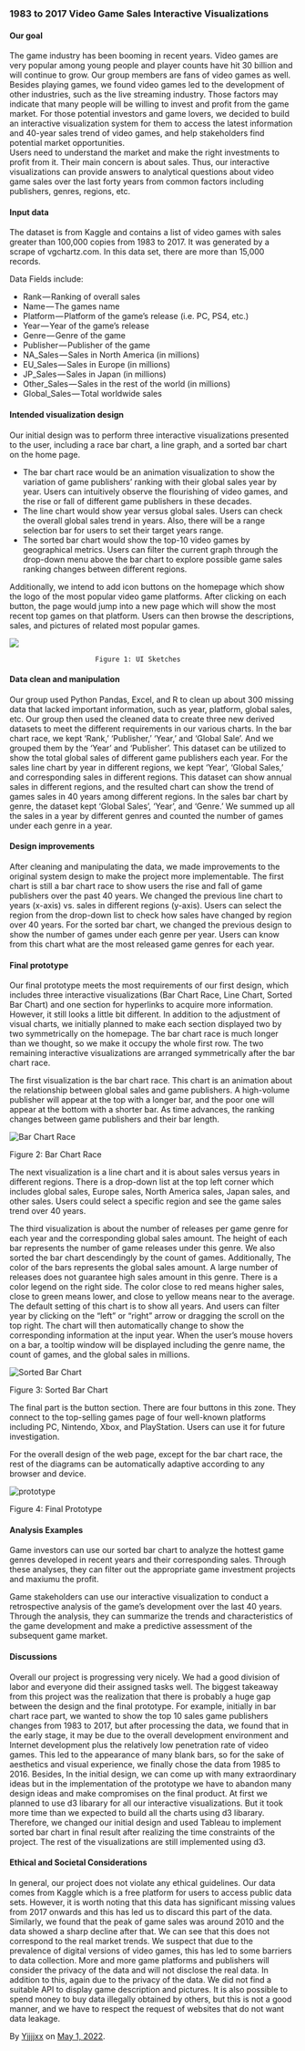 ### 1983 to 2017 Video Game Sales Interactive Visualizations

#### **Our goal**

The game industry has been booming in recent years. Video games are very popular among young people and player counts have hit 30 billion and will continue to grow. Our group members are fans of video games as well. Besides playing games, we found video games led to the development of other industries, such as the live streaming industry. Those factors may indicate that many people will be willing to invest and profit from the game market. For those potential investors and game lovers, we decided to build an interactive visualization system for them to access the latest information and 40-year sales trend of video games, and help stakeholders find potential market opportunities.  
Users need to understand the market and make the right investments to profit from it. Their main concern is about sales. Thus, our interactive visualizations can provide answers to analytical questions about video game sales over the last forty years from common factors including publishers, genres, regions, etc.

#### Input data

The dataset is from Kaggle and contains a list of video games with sales greater than 100,000 copies from 1983 to 2017. It was generated by a scrape of vgchartz.com. In this data set, there are more than 15,000 records.

Data Fields include:

*   Rank — Ranking of overall sales
*   Name — The games name
*   Platform — Platform of the game’s release (i.e. PC, PS4, etc.)
*   Year — Year of the game’s release
*   Genre — Genre of the game
*   Publisher — Publisher of the game
*   NA\_Sales — Sales in North America (in millions)
*   EU\_Sales — Sales in Europe (in millions)
*   JP\_Sales — Sales in Japan (in millions)
*   Other\_Sales — Sales in the rest of the world (in millions)
*   Global\_Sales — Total worldwide sales

#### Intended visualization design

Our initial design was to perform three interactive visualizations presented to the user, including a race bar chart, a line graph, and a sorted bar chart on the home page.

*   The bar chart race would be an animation visualization to show the variation of game publishers’ ranking with their global sales year by year. Users can intuitively observe the flourishing of video games, and the rise or fall of different game publishers in these decades.
*   The line chart would show year versus global sales. Users can check the overall global sales trend in years. Also, there will be a range selection bar for users to set their target years range.
*   The sorted bar chart would show the top-10 video games by geographical metrics. Users can filter the current graph through the drop-down menu above the bar chart to explore possible game sales ranking changes between different regions.

Additionally, we intend to add icon buttons on the homepage which show the logo of the most popular video game platforms. After clicking on each button, the page would jump into a new page which will show the most recent top games on that platform. Users can then browse the descriptions, sales, and pictures of related most popular games.

![](https://cdn-images-1.medium.com/max/800/1*nGvDm-spMncQrfPuO8AAdw.png)

                         Figure 1: UI Sketches

#### Data clean and manipulation

Our group used Python Pandas, Excel, and R to clean up about 300 missing data that lacked important information, such as year, platform, global sales, etc. Our group then used the cleaned data to create three new derived datasets to meet the different requirements in our various charts. In the bar chart race, we kept ‘Rank,’ ‘Publisher,’ ‘Year,’ and ‘Global Sale’. And we grouped them by the ‘Year’ and ‘Publisher’. This dataset can be utilized to show the total global sales of different game publishers each year. For the sales line chart by year in different regions, we kept ‘Year’, ‘Global Sales,’ and corresponding sales in different regions. This dataset can show annual sales in different regions, and the resulted chart can show the trend of games sales in 40 years among different regions. In the sales bar chart by genre, the dataset kept ‘Global Sales’, ‘Year’, and ‘Genre.’ We summed up all the sales in a year by different genres and counted the number of games under each genre in a year.

#### Design improvements

After cleaning and manipulating the data, we made improvements to the original system design to make the project more implementable. The first chart is still a bar chart race to show users the rise and fall of game publishers over the past 40 years. We changed the previous line chart to years (x-axis) vs. sales in different regions (y-axis). Users can select the region from the drop-down list to check how sales have changed by region over 40 years. For the sorted bar chart, we changed the previous design to show the number of games under each genre per year. Users can know from this chart what are the most released game genres for each year.

#### Final prototype

Our final prototype meets the most requirements of our first design, which includes three interactive visualizations (Bar Chart Race, Line Chart, Sorted Bar Chart) and one section for hyperlinks to acquire more information. However, it still looks a little bit different. In addition to the adjustment of visual charts, we initially planned to make each section displayed two by two symmetrically on the homepage. The bar chart race is much longer than we thought, so we make it occupy the whole first row. The two remaining interactive visualizations are arranged symmetrically after the bar chart race.

The first visualization is the bar chart race. This chart is an animation about the relationship between global sales and game publishers. A high-volume publisher will appear at the top with a longer bar, and the poor one will appear at the bottom with a shorter bar. As time advances, the ranking changes between game publishers and their bar length.

![Bar Chart Race](https://github.com/yjjjjxx/Video-Game-Sales-Interactive-Visualizations/blob/160ec641d1c1e5d3ddea31e21fe7514ab9f448a1/bar%20chart%20race.gif)

Figure 2: Bar Chart Race

The next visualization is a line chart and it is about sales versus years in different regions. There is a drop-down list at the top left corner which includes global sales, Europe sales, North America sales, Japan sales, and other sales. Users could select a specific region and see the game sales trend over 40 years.

The third visualization is about the number of releases per game genre for each year and the corresponding global sales amount. The height of each bar represents the number of game releases under this genre. We also sorted the bar chart descendingly by the count of games. Additionally, The color of the bars represents the global sales amount. A large number of releases does not guarantee high sales amount in this genre. There is a color legend on the right side. The color close to red means higher sales, close to green means lower, and close to yellow means near to the average. The default setting of this chart is to show all years. And users can filter year by clicking on the “left” or “right” arrow or dragging the scroll on the top right. The chart will then automatically change to show the corresponding information at the input year. When the user’s mouse hovers on a bar, a tooltip window will be displayed including the genre name, the count of games, and the global sales in millions.

![Sorted Bar Chart](https://cdn-images-1.medium.com/max/800/1*w2AapcxQFCczOKQ4hNwlkA.png)

Figure 3: Sorted Bar Chart

The final part is the button section. There are four buttons in this zone. They connect to the top-selling games page of four well-known platforms including PC, Nintendo, Xbox, and PlayStation. Users can use it for future investigation.

For the overall design of the web page, except for the bar chart race, the rest of the diagrams can be automatically adaptive according to any browser and device.

![prototype](https://cdn-images-1.medium.com/max/800/1*nOb-HxdXudTl6V3-q4obGw.png)

Figure 4: Final Prototype

#### Analysis Examples

Game investors can use our sorted bar chart to analyze the hottest game genres developed in recent years and their corresponding sales. Through these analyses, they can filter out the appropriate game investment projects and maxiumu the profit.

Game stakeholders can use our interactive visualization to conduct a retrospective analysis of the game’s development over the last 40 years. Through the analysis, they can summarize the trends and characteristics of the game development and make a predictive assessment of the subsequent game market.

#### Discussions

Overall our project is progressing very nicely. We had a good division of labor and everyone did their assigned tasks well. The biggest takeaway from this project was the realization that there is probably a huge gap between the design and the final prototype. For example, initially in bar chart race part, we wanted to show the top 10 sales game publishers changes from 1983 to 2017, but after processing the data, we found that in the early stage, it may be due to the overall development environment and Internet development plus the relatively low penetration rate of video games. This led to the appearance of many blank bars, so for the sake of aesthetics and visual experience, we finally chose the data from 1985 to 2016. Besides, In the initial design, we can come up with many extraordinary ideas but in the implementation of the prototype we have to abandon many design ideas and make compromises on the final product. At first we planned to use d3 libarary for all our interactive visualizations. But it took more time than we expected to build all the charts using d3 libarary. Therefore, we changed our initial design and used Tableau to implement sorted bar chart in final result after realizing the time constraints of the project. The rest of the visualizations are still implemented using d3.

#### Ethical and Societal Considerations

In general, our project does not violate any ethical guidelines. Our data comes from Kaggle which is a free platform for users to access public data sets. However, it is worth noting that this data has significant missing values from 2017 onwards and this has led us to discard this part of the data. Similarly, we found that the peak of game sales was around 2010 and the data showed a sharp decline after that. We can see that this does not correspond to the real market trends. We suspect that due to the prevalence of digital versions of video games, this has led to some barriers to data collection. More and more game platforms and publishers will consider the privacy of the data and will not disclose the real data. In addition to this, again due to the privacy of the data. We did not find a suitable API to display game description and pictures. It is also possible to spend money to buy data illegally obtained by others, but this is not a good manner, and we have to respect the request of websites that do not want data leakage.

By [Yjjjjxx](https://medium.com/@yjjjjxx) on [May 1, 2022](https://medium.com/p/c49b48dfdfdf).
